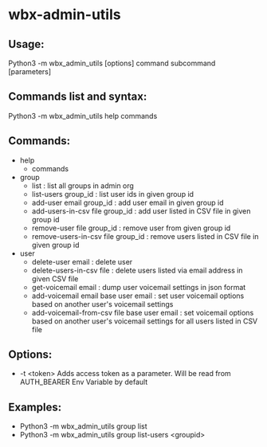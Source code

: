 # wbx-admin-utils

## Usage:
Python3 -m wbx_admin_utils [options] command subcommand [parameters]

## Commands list and syntax:
Python3 -m wbx_admin_utils help commands 


## Commands:
- help
  - commands
- group
  - list : list all groups in admin org
  - list-users group_id : list user ids in given group id
  - add-user email group_id : add user email in given group id
  - add-users-in-csv file group_id : add user listed in CSV file in given group id
  - remove-user file group_id : remove user from given group id
  - remove-users-in-csv file group_id : remove users listed in CSV file in given group id
- user
   - delete-user email : delete user
   - delete-users-in-csv file : delete users listed via email address in given CSV file
   - get-voicemail email : dump user voicemail settings in json format
   - add-voicemail email base user email : set user voicemail options based on another user's voicemail settings
   - add-voicemail-from-csv file base user email : set voicemail options based on another user's voicemail settings for all users listed in CSV file 

## Options:
* -t \<token\> Adds access token as a parameter. Will be read from AUTH_BEARER Env Variable by default        

## Examples:
* Python3 -m wbx_admin_utils group list            
* Python3 -m wbx_admin_utils group list-users \<groupid\>